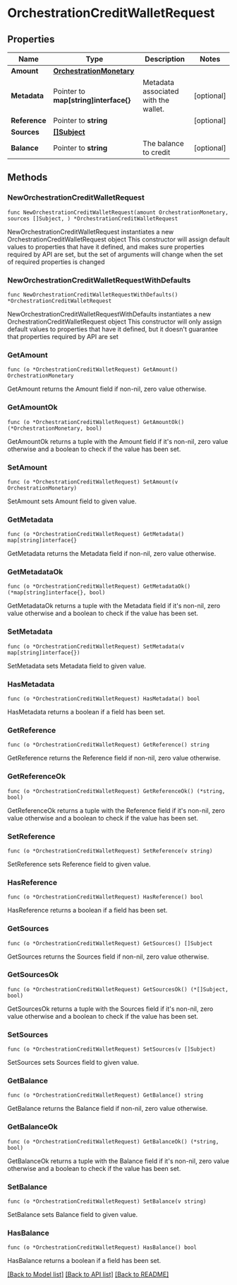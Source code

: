 # OrchestrationCreditWalletRequest

## Properties

Name | Type | Description | Notes
------------ | ------------- | ------------- | -------------
**Amount** | [**OrchestrationMonetary**](OrchestrationMonetary.md) |  | 
**Metadata** | Pointer to **map[string]interface{}** | Metadata associated with the wallet. | [optional] 
**Reference** | Pointer to **string** |  | [optional] 
**Sources** | [**[]Subject**](Subject.md) |  | 
**Balance** | Pointer to **string** | The balance to credit | [optional] 

## Methods

### NewOrchestrationCreditWalletRequest

`func NewOrchestrationCreditWalletRequest(amount OrchestrationMonetary, sources []Subject, ) *OrchestrationCreditWalletRequest`

NewOrchestrationCreditWalletRequest instantiates a new OrchestrationCreditWalletRequest object
This constructor will assign default values to properties that have it defined,
and makes sure properties required by API are set, but the set of arguments
will change when the set of required properties is changed

### NewOrchestrationCreditWalletRequestWithDefaults

`func NewOrchestrationCreditWalletRequestWithDefaults() *OrchestrationCreditWalletRequest`

NewOrchestrationCreditWalletRequestWithDefaults instantiates a new OrchestrationCreditWalletRequest object
This constructor will only assign default values to properties that have it defined,
but it doesn't guarantee that properties required by API are set

### GetAmount

`func (o *OrchestrationCreditWalletRequest) GetAmount() OrchestrationMonetary`

GetAmount returns the Amount field if non-nil, zero value otherwise.

### GetAmountOk

`func (o *OrchestrationCreditWalletRequest) GetAmountOk() (*OrchestrationMonetary, bool)`

GetAmountOk returns a tuple with the Amount field if it's non-nil, zero value otherwise
and a boolean to check if the value has been set.

### SetAmount

`func (o *OrchestrationCreditWalletRequest) SetAmount(v OrchestrationMonetary)`

SetAmount sets Amount field to given value.


### GetMetadata

`func (o *OrchestrationCreditWalletRequest) GetMetadata() map[string]interface{}`

GetMetadata returns the Metadata field if non-nil, zero value otherwise.

### GetMetadataOk

`func (o *OrchestrationCreditWalletRequest) GetMetadataOk() (*map[string]interface{}, bool)`

GetMetadataOk returns a tuple with the Metadata field if it's non-nil, zero value otherwise
and a boolean to check if the value has been set.

### SetMetadata

`func (o *OrchestrationCreditWalletRequest) SetMetadata(v map[string]interface{})`

SetMetadata sets Metadata field to given value.

### HasMetadata

`func (o *OrchestrationCreditWalletRequest) HasMetadata() bool`

HasMetadata returns a boolean if a field has been set.

### GetReference

`func (o *OrchestrationCreditWalletRequest) GetReference() string`

GetReference returns the Reference field if non-nil, zero value otherwise.

### GetReferenceOk

`func (o *OrchestrationCreditWalletRequest) GetReferenceOk() (*string, bool)`

GetReferenceOk returns a tuple with the Reference field if it's non-nil, zero value otherwise
and a boolean to check if the value has been set.

### SetReference

`func (o *OrchestrationCreditWalletRequest) SetReference(v string)`

SetReference sets Reference field to given value.

### HasReference

`func (o *OrchestrationCreditWalletRequest) HasReference() bool`

HasReference returns a boolean if a field has been set.

### GetSources

`func (o *OrchestrationCreditWalletRequest) GetSources() []Subject`

GetSources returns the Sources field if non-nil, zero value otherwise.

### GetSourcesOk

`func (o *OrchestrationCreditWalletRequest) GetSourcesOk() (*[]Subject, bool)`

GetSourcesOk returns a tuple with the Sources field if it's non-nil, zero value otherwise
and a boolean to check if the value has been set.

### SetSources

`func (o *OrchestrationCreditWalletRequest) SetSources(v []Subject)`

SetSources sets Sources field to given value.


### GetBalance

`func (o *OrchestrationCreditWalletRequest) GetBalance() string`

GetBalance returns the Balance field if non-nil, zero value otherwise.

### GetBalanceOk

`func (o *OrchestrationCreditWalletRequest) GetBalanceOk() (*string, bool)`

GetBalanceOk returns a tuple with the Balance field if it's non-nil, zero value otherwise
and a boolean to check if the value has been set.

### SetBalance

`func (o *OrchestrationCreditWalletRequest) SetBalance(v string)`

SetBalance sets Balance field to given value.

### HasBalance

`func (o *OrchestrationCreditWalletRequest) HasBalance() bool`

HasBalance returns a boolean if a field has been set.


[[Back to Model list]](../README.md#documentation-for-models) [[Back to API list]](../README.md#documentation-for-api-endpoints) [[Back to README]](../README.md)


